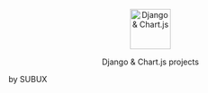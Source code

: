 <p align="center">
  <p align="center">
    <a href="#">
      <img src="" alt="Django & Chart.js" height="72">
    </a>
  </p>
  <p align="center">
    Django & Chart.js projects
  </p>
</p>

by SUBUX